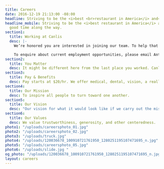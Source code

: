 ```yaml
---
title: Careers
date: 2016-12-19 21:13:00 -08:00
headline: Striving to be the <i>best <br>restaurant in America</i> and<br> having a very good<br> time along the way.
headline_mobile: Striving to be the <i>best restaurant in America</i> and have a damn
  good time along the way.
section1:
  title: Working at Canlis
  desc: |-
    We’re honored you are interested in joining our team. To help that process, we recommend you read most of this entire website to figure out what makes us tick. We recommend thinking about how working here will help you become more of who you want to become, not what you want to become. We recommend taking the advice of your mother — whatever it was she said, try to remember — it’s going to help you get a job here.

    To enquire about current employment opportunities, please email Anthea Gundersen at [work@canlis.com](mailto:work@canlis.com).
section2:
  title: You Matter
  desc: It might be different here from the last place you worked. Canlis is a place where employees are nurtured and grown. The standards here aren’t any lower and the job is not any easier. We just don't compromise one another for the sake of getting our work done. It’s not cool, and it turns out to be super counterproductive. We hire learners and we are learners ourselves. There is a humility inherent to this approach and we want you to have this…or at least to desperately want to have this. It is a requirement for employment.
section3:
  title: Pay & Benefits
  desc: Pay starts at $20/hr. We offer medical, dental, vision, a really legit 401k program and profit sharing. We eat like royalty, don’t work Sundays or major holidays, and celebrate taking time off. Oh, and we’ll never serve brunch.
section4:
  title: Our Mission
  desc: To inspire all people to turn toward one another.
section5:
  title: Our Vision
  desc: "Our vision for what it would look like if we carry out the mission perfectly: Canlis strives to be the best restaurant in America. Our people are growing emotionally, relationally, and professionally. We serve one another in a way that makes people feel valued and restored."
section6:
  title: Our Values
  desc: We value trustworthiness, generosity, and other centeredness.
photo1: "/uploads/careersphoto_01.jpg"
photo2: "/uploads/careersphoto_02.jpg"
photo3: "/uploads/truck.jpg"
photo4: "/uploads/120036678_100910721761950_1280251195107471695_n.jpg"
photo5: "/uploads/careersphoto_05.jpg"
photo6: "/uploads/slide.jpg "
og_photo: "/uploads/120036678_100910721761950_1280251195107471695_n.jpg"
layout: careers
---
```

